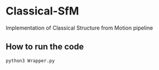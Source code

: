 # Classical-SfM
Implementation of Classical Structure from Motion pipeline


## How to run the code
```
python3 Wrapper.py
```